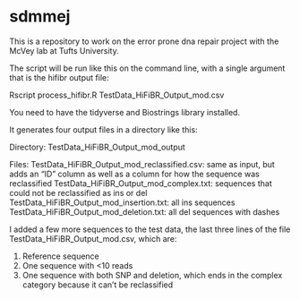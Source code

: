 # sdmmej

This is a repository to work on the error prone dna repair project with the McVey lab at Tufts University.

The script will be run like this on the command line, with a single argument that is the hifibr output file:

Rscript process_hifibr.R TestData_HiFiBR_Output_mod.csv

You need to have the tidyverse and Biostrings library installed.

It generates four output files in a directory like this:

Directory: TestData_HiFiBR_Output_mod_output

Files:
TestData_HiFiBR_Output_mod_reclassified.csv:  same as input, but adds an “ID” column as well as a column for how the sequence was reclassified
TestData_HiFiBR_Output_mod_complex.txt: sequences that could not be reclassified as ins or del
TestData_HiFiBR_Output_mod_insertion.txt: all ins sequences
TestData_HiFiBR_Output_mod_deletion.txt: all del sequences with dashes

I added a few more sequences to the test data, the last three lines of the file TestData_HiFiBR_Output_mod.csv, which are:
1.	Reference sequence
2.	One sequence with <10 reads
3.	One sequence with both SNP and deletion, which ends in the complex category because it can’t be reclassified

